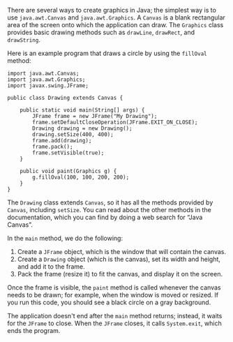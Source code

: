There are several ways to create graphics in Java; the simplest way is to use `java.awt.Canvas` and `java.awt.Graphics`. A `Canvas` is a blank rectangular area of the screen onto which the application can draw. The `Graphics` class provides basic drawing methods such as `drawLine`, `drawRect`, and `drawString`.

Here is an example program that draws a circle by using the `fillOval` method:

```code
import java.awt.Canvas;
import java.awt.Graphics;
import javax.swing.JFrame;

public class Drawing extends Canvas {
```

```code
    public static void main(String[] args) {
        JFrame frame = new JFrame("My Drawing");
        frame.setDefaultCloseOperation(JFrame.EXIT_ON_CLOSE);
        Drawing drawing = new Drawing();
        drawing.setSize(400, 400);
        frame.add(drawing);
        frame.pack();
        frame.setVisible(true);
    }

    public void paint(Graphics g) {
        g.fillOval(100, 100, 200, 200);
    }
}
```

The `Drawing` class extends `Canvas`, so it has all the methods provided by `Canvas`, including `setSize`. You can read about the other methods in the documentation, which you can find by doing a web search for “Java Canvas”.


In the `main` method, we do the following:



1. Create a `JFrame` object, which is the window that will contain the canvas.
1. Create a `Drawing` object (which is the canvas), set its width and height, and add it to the frame.
1. Pack the frame (resize it) to fit the canvas, and display it on the screen.




Once the frame is visible, the `paint` method is called whenever the canvas needs to be drawn; for example, when the window is moved or resized. If you run this code, you should see a black circle on a gray background.

The application doesn't end after the `main` method returns; instead, it waits for the `JFrame` to close. When the `JFrame` closes, it calls `System.exit`, which ends the program.